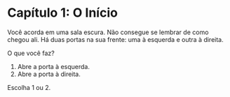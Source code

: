 # Capítulo 1: O Início

Você acorda em uma sala escura. Não consegue se lembrar de como chegou ali. Há duas portas na sua frente: uma à esquerda e outra à direita.

O que você faz?

1. Abre a porta à esquerda.
2. Abre a porta à direita.

Escolha 1 ou 2.
